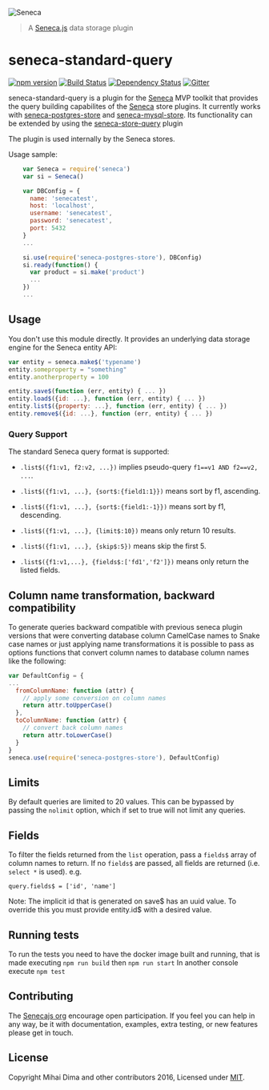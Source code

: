 ![Seneca](http://senecajs.org/files/assets/seneca-logo.png)
> A [Seneca.js](http://senecajs.org) data storage plugin

seneca-standard-query
=======================

[![npm version][npm-badge]][npm-url]
[![Build Status][travis-badge]][travis-url]
[![Dependency Status][david-badge]][david-url]
[![Gitter][gitter-badge]][gitter-url]

seneca-standard-query is a plugin for the [Seneca][seneca] MVP toolkit that provides the query building capabilites of the [Seneca][seneca] store plugins. It currently works with [seneca-postgres-store][postgres-store] and [seneca-mysql-store][mysql-store].
Its functionality can be extended by using the [seneca-store-query][store-query] plugin

The plugin is used internally by the Seneca stores.

Usage sample:

```js
    var Seneca = require('seneca')
    var si = Seneca()

    var DBConfig = {
      name: 'senecatest',
      host: 'localhost',
      username: 'senecatest',
      password: 'senecatest',
      port: 5432
    }
    ...

    si.use(require('seneca-postgres-store'), DBConfig)
    si.ready(function() {
      var product = si.make('product')
      ...
    })
    ...
```

## Usage

You don't use this module directly. It provides an underlying data storage engine for the Seneca entity API:

```js
var entity = seneca.make$('typename')
entity.someproperty = "something"
entity.anotherproperty = 100

entity.save$(function (err, entity) { ... })
entity.load$({id: ...}, function (err, entity) { ... })
entity.list$({property: ...}, function (err, entity) { ... })
entity.remove$({id: ...}, function (err, entity) { ... })
```

### Query Support

The standard Seneca query format is supported:
- `.list$({f1:v1, f2:v2, ...})` implies pseudo-query `f1==v1 AND f2==v2, ...`.

- `.list$({f1:v1, ...}, {sort$:{field1:1}})` means sort by f1, ascending.

- `.list$({f1:v1, ...}, {sort$:{field1:-1}})` means sort by f1, descending.

- `.list$({f1:v1, ...}, {limit$:10})` means only return 10 results.

- `.list$({f1:v1, ...}, {skip$:5})` means skip the first 5.

- `.list$({f1:v1,...}, {fields$:['fd1','f2']})` means only return the listed fields.

## Column name transformation, backward compatibility

To generate queries backward compatible with previous seneca plugin versions that were converting database column CamelCase names to Snake case names or just applying name transformations it is possible to pass as options functions that convert column names to database column names like the following:

```js
var DefaultConfig = {
...
  fromColumnName: function (attr) {
    // apply some conversion on column names
    return attr.toUpperCase()
  },
  toColumnName: function (attr) {
    // convert back column names
    return attr.toLowerCase()
  }
}
seneca.use(require('seneca-postgres-store'), DefaultConfig)
```

## Limits

By default queries are limited to 20 values. This can be bypassed by passing the `nolimit` option, which if set to true will not limit any queries.

## Fields

To filter the fields returned from the `list` operation, pass a `fields$` array of column names to return. If no `fields$` are passed, all fields are returned (i.e. `select *` is used). e.g.

    query.fields$ = ['id', 'name']


Note: The implicit id that is generated on save$ has an uuid value. To override this you must provide entity.id$ with a desired value.

## Running tests

To run the tests you need to have the docker image built and running, that is made executing `npm run build` then `npm run start`
In another console execute `npm test`

## Contributing
The [Senecajs org](https://github.com/senecajs/) encourage open participation. If you feel you can help in any way, be it with documentation, examples, extra testing, or new features please get in touch.

## License
Copyright Mihai Dima and other contributors 2016, Licensed under [MIT][].

[npm-badge]: https://img.shields.io/npm/v/seneca-standard-query.svg
[npm-url]: https://npmjs.com/package/seneca-standard-query
[travis-badge]: https://api.travis-ci.org/senecajs-labs/seneca-standard-query.svg
[travis-url]: https://travis-ci.org/senecajs-labs/seneca-standard-query
[david-badge]: https://david-dm.org/senecajs/seneca-standard-query.svg
[david-url]: https://david-dm.org/senecajs/seneca-standard-query
[gitter-badge]: https://badges.gitter.im/Join%20Chat.svg
[gitter-url]: https://gitter.im/senecajs/seneca
[seneca]: http://senecajs.org/
[postgres-store]: https://github.com/senecajs/seneca-postgres-store
[mysql-store]: https://github.com/senecajs/seneca-mysql-store
[store-query]: https://github.com/senecajs/seneca-store-query

[MIT]: ./LICENSE
